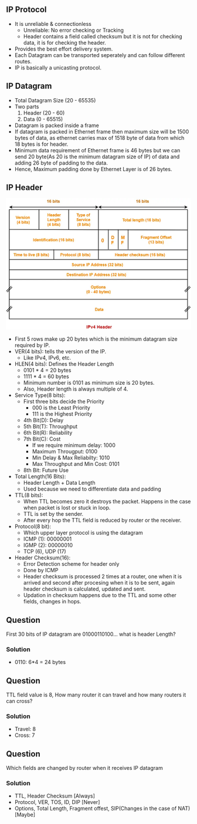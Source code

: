 ## IP Protocol
- It is unreliable & connectionless
  - Unreliable: No error checking or Tracking
  - Header contains a field called checksum but it is not for checking data, it is for checking the header.
- Provides the best effort delivery system.
- Each Datagram can be transported seperately and can follow different routes.
- IP is basically a unicasting protocol.

## IP Datagram
- Total Datagram Size (20 - 65535)
- Two parts
  1. Header (20 - 60)
  2. Data   (0 - 65515)
- Datagram is packed inside a frame
- If datagram is packed in Ethernet frame then maximum size will be 1500 bytes of data, as ethernet carries max of 1518 byte of data from which 18 bytes is for header.
- Minimum data requirement of Ethernet frame is 46 bytes but we can send 20 byte(As 20 is the minimum datagram size of IP) of data and adding 26 byte of padding to the data.
- Hence, Maximum padding done by Ethernet Layer is of 26 bytes.

## IP Header
![Header](image.png)
- First 5 rows make up 20 bytes which is the minimum datagram size required by IP.
- VER(4 bits): tells the version of the IP.
  - Like IPv4, IPv6, etc.
- HLEN(4 bits): Defines the Header Length
  - 0101 * 4 = 20 bytes
  - 1111 * 4 = 60 bytes
  - Minimum number is 0101 as minimum size is 20 bytes.
  - Also, Header length is always multiple of 4.
- Service Type(8 bits): 
  - First three bits decide the Priority
    - 000 is the Least Priority
    - 111 is the Highest Priority
  - 4th Bit(D): Delay
  - 5th Bit(T): Throughput
  - 6th Bit(R): Reliability
  - 7th Bit(C): Cost
    - If we require minimum delay: 1000
    - Maximum Througput: 0100
    - Min Delay & Max Reliabilty: 1010
    - Max Throughput and Min Cost: 0101
  - 8th Bit: Future Use
- Total Length(16 Bits):
  - Header Length + Data Length
  - Used because we need to differentiate data and padding
- TTL(8 bits):
  - When TTL becomes zero it destroys the packet. Happens in the case when packet is lost or stuck in loop.
  - TTL is set by the sender.
  - After every hop the TTL field is reduced by router or the receiver.
- Protocol(8 bit):
  - Which upper layer protocol is using the datagram
  - ICMP (1): 00000001
  - IGMP (2): 00000010
  - TCP (6), UDP (17)
- Header Checksum(16):
  - Error Detection scheme for header only
  - Done by ICMP
  - Header checksum is processed 2 times at a router, one when it is arrived and second after procesing when it is to be sent, again header checksum is calculated, updated and sent.
  - Updation in checksum happens due to the TTL and some other fields, changes in hops.

## Question
First 30 bits of IP datagram are 01000110100... what is header Length?

### Solution
- 0110: 6*4 = 24 bytes

## Question
TTL field value is 8, How many router it can travel and how many routers it can cross?

### Solution
- Travel: 8
- Cross: 7

## Question
Which fields are changed by router when it receives IP datagram

### Solution
- TTL, Header Checksum [Always]
- Protocol, VER, TOS, ID, DIP [Never]
- Options, Total Length, Fragment offest, SIP(Changes in the case of NAT) [Maybe] 